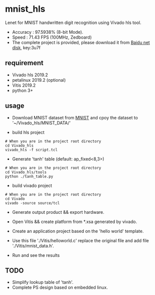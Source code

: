 # mnist_hls
 Lenet for MNIST handwritten digit recognition using Vivado hls tool.
* Accuracy : 97.5938% (8-bit Mode).
* Speed : 71.43 FPS (100MHz, Zedboard)
* The complete project is provided, please download it from [Baidu net disk](https://pan.baidu.com/s/1KLYjrqyNqzrSm6gDwwAlqw), key:3u7f
## requirement
* Vivado hls 2019.2
* petalinux 2019.2 (optional)
* Vitis 2019.2
* python 3+

## usage
* Download MNIST dataset from [MNIST](http://yann.lecun.com/exdb/mnist/) and cpoy the dataset to '~/Vivado_hls/MNIST_DATA/'

* build hls project
```
# When you are in the project root directory
cd Vivado_hls
vivado_hls -f script.tcl
```

* Generate 'tanh' table (default: ap_fixed<8,3>)
```
# When you are in the project root directory
cd Vivado_hls/tools
python ./tanh_table.py
```

* build vivado project
```
# When you are in the project root directory
cd Vivado
vivado -source source/tcl
```

* Generate output product && export hardware.

* Open Vitis && create platform from *.xsa generated by vivado.

* Create an application project based on the 'hello world' template.

* Use this file './Vitis/helloworld.c' replace the original file and add file './Vitis/mnist_data.h'.

* Run and see the results


## TODO
* Simplify lookup table of 'tanh'.
* Complete PS design based on embedded linux.